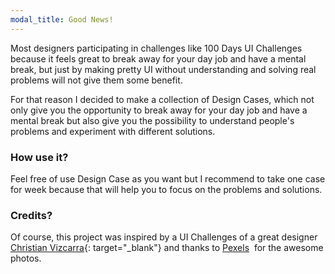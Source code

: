 ```yaml
---
modal_title: Good News!
---
```


Most designers participating in challenges like 100 Days UI Challenges because it feels great to break away for your day job and have a mental break, but just by making pretty UI without understanding and solving real problems will not give them some benefit.

For that reason I decided to make a collection of Design Cases, which not only give you the opportunity to break away for your day job and have a mental break but also give you the possibility to understand people's problems and experiment with different solutions.

### How use it?

Feel free of use Design Case as you want but I recommend to take one case for week because that will help you to focus on the problems and solutions.

### Credits?

Of course, this project was inspired by a UI Challenges of a great designer [Christian Vizcarra](https://dribbble.com/christianvizcarra){: target="_blank"}&nbsp;and thanks to [Pexels](https://www.pexels.com/)&nbsp; for the awesome photos.